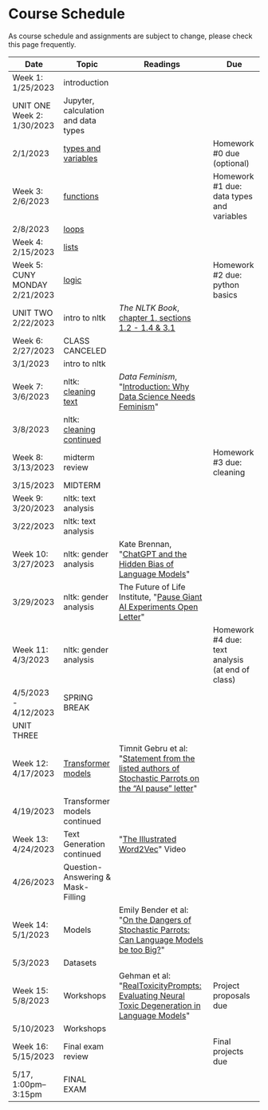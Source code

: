 # Course Schedule 

As course schedule and assignments are subject to change, please check this page frequently. 

| Date  | Topic  | Readings  | Due  |
|---|---|---|---|
| Week 1: 1/25/2023  | introduction  |   |   |
| UNIT ONE Week 2: 1/30/2023  | Jupyter, calculation and data types  |   | |
| 2/1/2023  | [types and variables](https://curriculum.dhinstitutes.org/workshops/python/lessons/?page=2)  |  | Homework #0 due (optional) |
| Week 3: 2/6/2023 |  [functions](https://curriculum.dhinstitutes.org/workshops/python/lessons/?page=6) |   | Homework #1 due: data types and variables  |
| 2/8/2023  |  [loops](https://curriculum.dhinstitutes.org/workshops/python/lessons/?page=8) |   |   |
| Week 4: 2/15/2023  | [lists](https://curriculum.dhinstitutes.org/workshops/python/lessons/?page=7) |   |  |
|  Week 5: CUNY MONDAY 2/21/2023 | [logic](https://curriculum.dhinstitutes.org/workshops/python/lessons/?page=9)  |   |  Homework #2 due: python basics |
|  UNIT TWO 2/22/2023 | intro to nltk | *The NLTK Book*, [chapter 1, sections 1.2 - 1.4 & 3.1](https://www.nltk.org/book/ch01.html)  |   |
| Week 6: 2/27/2023  | CLASS CANCELED |  |   |
| 3/1/2023  | intro to nltk | | |
| Week 7: 3/6/2023  | nltk: [cleaning text](https://curriculum.dhinstitutes.org/workshops/text-analysis/lessons/?page=9) | *Data Feminism*, "[Introduction: Why Data Science Needs Feminism](https://data-feminism.mitpress.mit.edu/pub/frfa9szd/release/6)"  |  |
| 3/8/2023  |  nltk: [cleaning continued](https://curriculum.dhinstitutes.org/workshops/text-analysis/lessons/?page=9)  |   |   |
| Week 8: 3/13/2023  |  midterm review |  | Homework #3 due: cleaning  |
| 3/15/2023  |  MIDTERM |  |   |
|  Week 9: 3/20/2023 | nltk: text analysis |   |  |
| 3/22/2023  | nltk: text analysis  |   |   |
|  Week 10: 3/27/2023 | nltk: gender analysis  | Kate Brennan, "[ChatGPT and the Hidden Bias of Language Models](https://thestoryexchange.org/chatgpt-and-the-hidden-bias-of-language-models/)" |  |
| 3/29/2023 | nltk: gender analysis | The Future of Life Institute, "[Pause Giant AI Experiments Open Letter](https://futureoflife.org/open-letter/pause-giant-ai-experiments/)" | |
|  Week 11: 4/3/2023 |  nltk: gender analysis  |   | Homework #4 due: text analysis (at end of class)  |
| 4/5/2023 - 4/12/2023  |  SPRING BREAK |   |   |
| UNIT THREE
Week 12: 4/17/2023  |  [Transformer models](https://huggingface.co/course/chapter1/3?fw=pt) | Timnit Gebru et al: "[Statement from the listed authors of Stochastic Parrots on the “AI pause” letter](https://www.dair-institute.org/blog/letter-statement-March2023)"|   |
|  4/19/2023 |  Transformer models continued |  |  |
| Week 13: 4/24/2023  |  Text Generation continued | "[The Illustrated Word2Vec](https://www.youtube.com/watch?v=ISPId9Lhc1g&feature=youtu.be)" Video |   |
| 4/26/2023  |  Question-Answering & Mask-Filling |   |   |
|  Week 14: 5/1/2023 | Models |  Emily Bender et al: "[On the Dangers of Stochastic Parrots: Can Language Models be too Big?](https://dl.acm.org/doi/pdf/10.1145/3442188.3445922)" |  |
|  5/3/2023 | Datasets |   |  |
| Week 15: 5/8/2023  |  Workshops | Gehman et al: "[RealToxicityPrompts: Evaluating Neural Toxic Degeneration in Language Models](https://arxiv.org/pdf/2009.11462.pdf)"  | Project proposals due |
| 5/10/2023  |  Workshops |   |   |
|  Week 16: 5/15/2023 |  Final exam review |  |  Final projects due |
| 5/17, 1:00pm–3:15pm  |  FINAL EXAM |   |   |
